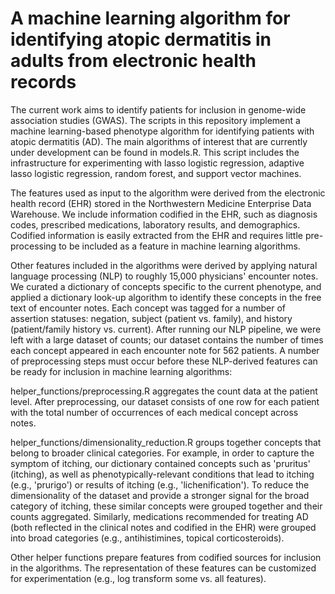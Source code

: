 # A machine learning algorithm for identifying atopic dermatitis in adults from electronic health records
The current work aims to identify patients for inclusion in genome-wide association studies (GWAS). The scripts in this repository implement a machine learning-based phenotype algorithm for identifying patients with atopic dermatitis (AD). The main algorithms of interest that are currently under development can be found in models.R. This script includes the infrastructure for experimenting with lasso logistic regression, adaptive lasso logistic regression, random forest, and support vector machines.

The features used as input to the algorithm were derived from the electronic health record (EHR) stored in the Northwestern Medicine Enterprise Data Warehouse. We include information codified in the EHR, such as diagnosis codes, prescribed medications, laboratory results, and demographics. Codified information is easily extracted from the EHR and requires little pre-processing to be included as a feature in machine learning algorithms.

Other features included in the algorithms were derived by applying natural language processing (NLP) to roughly 15,000 physicians' encounter notes. We curated a dictionary of concepts specific to the current phenotype, and applied a dictionary look-up algorithm to identify these concepts in the free text of encounter notes. Each concept was tagged for a number of assertion statuses: negation, subject (patient vs. family), and history (patient/family history vs. current). After running our NLP pipeline, we were left with a large dataset of counts; our dataset contains the number of times each concept appeared in each encounter note for 562 patients. A number of preprocessing steps must occur before these NLP-derived features can be ready for inclusion in machine learning algorithms:

helper_functions/preprocessing.R aggregates the count data at the patient level. After preprocessing, our dataset consists of one row for each patient with the total number of occurrences of each medical concept across notes.

helper_functions/dimensionality_reduction.R groups together concepts that belong to broader clinical categories. For example, in order to capture the symptom of itching, our dictionary contained concepts such as 'pruritus' (itching), as well as phenotypically-relevant conditions that lead to itching (e.g., 'prurigo') or results of itching (e.g., 'lichenification'). To reduce the dimensionality of the dataset and provide a stronger signal for the broad category of itching, these similar concepts were grouped together and their counts aggregated. Similarly, medications recommended for treating AD (both reflected in the clinical notes and codified in the EHR) were grouped into broad categories (e.g., antihistimines, topical corticosteroids).

Other helper functions prepare features from codified sources for inclusion in the algorithms. The representation of these features can be customized for experimentation (e.g., log transform some vs. all features).
